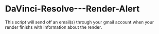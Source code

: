 # DaVinci-Resolve---Render-Alert
This script will send off an email(s) through your gmail account when your render finishs with information about the render.
